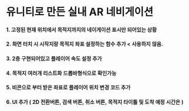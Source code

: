 # 유니티로 만든 실내 AR 네비게이션

#### 1. 고정된 현재 위치에서 목적지까지의 네이게이션 표시만 되어있는 상황

#### 2. 화면 터치 시 시작지랑 목적지 좌표 설정하는 함수 추가 < 사용하지 않음.

#### 3. 2층 구현되어있고 플레이어 속도 설정 추가

#### 4. 목적지 여러개 리스트화 드롭바형식으로 확인가능

#### 5. 비콘으로 부터 받은 좌표로 플레이어 위치 변경 코드 추가

#### 6. UI 추가 ( 2D 전환버튼, 검색 버튼, 취소 버튼, 목적지 타이틀 및 도착 예정 시간은 )
